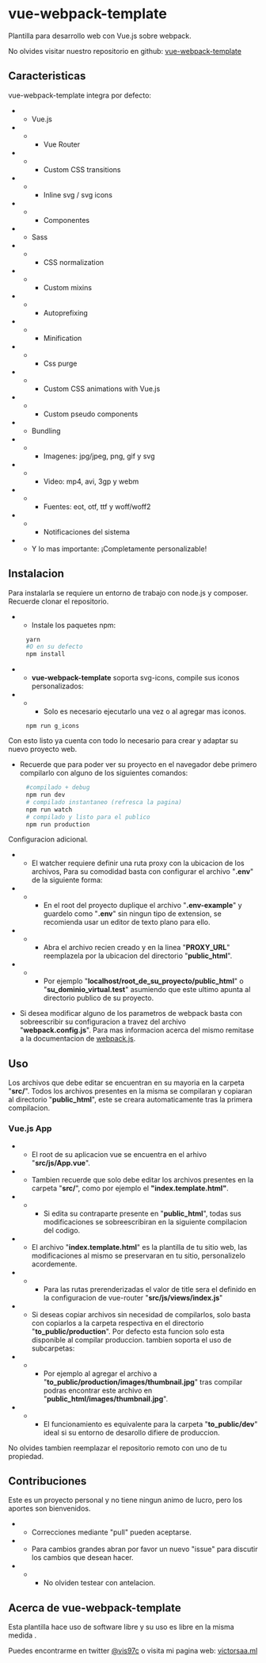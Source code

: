 # vue-webpack-template
Plantilla para desarrollo web con Vue.js sobre webpack.

No olvides visitar nuestro repositorio en github: [vue-webpack-template](https://github.com/vis97c/vue-webpack-template)

## Caracteristicas

vue-webpack-template integra por defecto:

- - Vue.js

- - - Vue Router

- - - Custom CSS transitions

- - - Inline svg / svg icons

- - - Componentes

- - Sass

- - - CSS normalization

- - - Custom mixins

- - - Autoprefixing

- - - Minification

- - - Css purge

- - - Custom CSS animations with Vue.js

- - - Custom pseudo components 

- - Bundling

- - - Imagenes: jpg/jpeg, png, gif y svg

- - - Video: mp4, avi, 3gp y webm

- - - Fuentes: eot, otf, ttf y woff/woff2

- - - Notificaciones del sistema

- - Y lo mas importante: ¡Completamente personalizable!


## Instalacion

Para instalarla se requiere un entorno de trabajo con node.js y composer. Recuerde clonar el repositorio.

- - Instale los paquetes npm:

```bash
     yarn
     #O en su defecto
     npm install
```

- - **vue-webpack-template** soporta svg-icons, compile sus iconos personalizados:

- - - Solo es necesario ejecutarlo una vez o al agregar mas iconos.

```
     npm run g_icons
```

Con esto listo ya cuenta con todo lo necesario para crear y adaptar su nuevo proyecto web.

- Recuerde que para poder ver su proyecto en el navegador debe primero compilarlo con alguno de los siguientes comandos:

```bash
     #compilado + debug
     npm run dev
     # compilado instantaneo (refresca la pagina)
     npm run watch
     # compilado y listo para el publico
     npm run production

```

Configuracion adicional.

- - El watcher requiere definir una ruta proxy con la ubicacion de los archivos, Para su comodidad basta con configurar el archivo "**.env**" de la siguiente forma:

- - - En el root del proyecto duplique el archivo "**.env-example**" y guardelo como "**.env**" sin ningun tipo de extension, se recomienda usar un editor de texto plano para ello.

- - - Abra el archivo recien creado y en la linea "**PROXY_URL**" reemplazela por la ubicacion del directorio "**public_html**".

- - - Por ejemplo "**localhost/root_de_su_proyecto/public_html**" o "**su_dominio_virtual.test**" asumiendo que este ultimo apunta al directorio publico de su proyecto.

- Si desea modificar alguno de los parametros de webpack basta con sobreescribir su configuracion a travez del archivo "**webpack.config.js**". Para mas informacion acerca del mismo remitase a la documentacion de [webpack.js](https://webpack.js.org/configuration/).

## Uso

Los archivos que debe editar se encuentran en su mayoria en la carpeta "**src/**". Todos los archivos presentes en la misma se compilaran y copiaran al directorio "**public_html**", este se creara automaticamente tras la primera compilacion.

### Vue.js App

- - El root de su aplicacion vue se encuentra en el arhivo "**src/js/App.vue**".

- - Tambien recuerde que solo debe editar los archivos presentes en la carpeta "**src/**", como por ejemplo el **"index.template.html"**.

- - - Si edita su contraparte presente en "**public_html**", todas sus modificaciones se sobreescribiran en la siguiente compilacion del codigo.

- - El archivo "**index.template.html**" es la plantilla de tu sitio web, las modificaciones al mismo se preservaran en tu sitio, personalizelo acordemente.

- - - Para las rutas prerenderizadas el valor de title sera el definido en la configuracion de vue-router "**src/js/views/index.js**"

- - Si deseas copiar archivos sin necesidad de compilarlos, solo basta con copiarlos a la carpeta respectiva en el directorio "**to_public/production**". Por defecto esta funcion solo esta disponible al compilar produccion. tambien soporta el uso de subcarpetas:

- - - Por ejemplo al agregar el archivo a "**to_public/production/images/thumbnail.jpg**" tras compilar podras encontrar este archivo en "**public_html/images/thumbnail.jpg**".

- - - El funcionamiento es equivalente para la carpeta "**to_public/dev**" ideal si su entorno de desarollo difiere de produccion.

No olvides tambien reemplazar el repositorio remoto con uno de tu propiedad.

## Contribuciones

Este es un proyecto personal y no tiene ningun animo de lucro, pero los aportes son bienvenidos.

- - Correcciones mediante "pull" pueden aceptarse.

- - Para cambios grandes abran por favor un nuevo "issue" para discutir los cambios que desean hacer.

- - - No olviden testear con antelacion.

## Acerca de vue-webpack-template

Esta plantilla hace uso de software libre y su uso es libre en la misma medida .  

Puedes encontrarme en twitter [@vis97c](https://twitter.com/vis97c) o visita mi pagina web: [victorsaa.ml](https://victorsaa.ml/)
